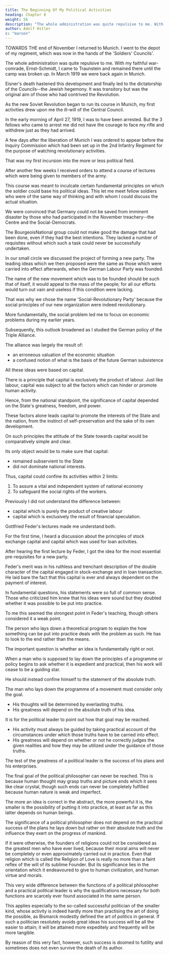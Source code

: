 ```yaml
---
title: The Beginning Of My Political Activities
heading: Chapter 8
weight: 56
description: "The whole administration was quite repulsive to me. With my faithful war-comrade, Ernst-Schmidt"
author: Adolf Hitler
c: "maroon"
---
```




TOWARDS THE end of November I returned to Munich. I went to the depot of my regiment, which was now in the hands of the 'Soldiers' Councils'. 

The whole administration was quite repulsive to me. With my faithful war-comrade, Ernst-Schmidt, I came to Traunstein and
remained there until the camp was broken up. In March 1919 we were back again in Munich.

<!-- The situation there could not last as it was. It tended irresistibly to a further extension of
the Revolution.  -->

Eisner's death hastened this development and finally led to the dictatorship of the Councils--the Jewish hegemony. It was transitory but was the original aim of those who had contrived the Revolution.

<!-- At that juncture innumerable plans took shape in my mind. I spent whole days
pondering on the problem of what could be done, but unfortunately every project had
to give way before the hard fact that I was quite unknown and therefore did not have
even the first pre-requisite necessary for effective action. Later on I shall explain the
reasons why I could not decide to join any of the parties then in existence. -->

As the new Soviet Revolution began to run its course in Munich, my first activities drew upon me the ill-will of the Central Council. 

In the early morning of April 27, 1919, I was to have been arrested. But the 3 fellows who came to arrest me did not have the courage to face my rifle and withdrew just as they had arrived.

A few days after the liberation of Munich I was ordered to appear before the Inquiry Commission which had been set up in the 2nd Infantry Regiment for the purpose of watching revolutionary activities. 

That was my first incursion into the more or less political field.

After another few weeks I received orders to attend a course of lectures which were being given to members of the army.

This course was meant to inculcate certain fundamental principles on which the soldier could base his political ideas. This let me meet fellow soldiers who were of the same way of thinking and with whom I could discuss the actual situation. 

We were convinced that Germany could not be saved from imminent disaster by those who had participated in the November treachery--the Centre and the Social-Democrats.

The BourgeoisNational group could not make good the damage that had been done, even if they had the best intentions. They lacked a number of requisites without which such a task could never be successfully undertaken. 

<!-- The years that followed have justified the opinions which we held at that time. -->

In our small circle we discussed the project of forming a new party. The leading ideas which we then proposed were the same as those which were carried into effect afterwards, when the German Labour Party was founded. 

The name of the new movement which was to be founded should be such that of itself, it would appeal to the mass of the people; for all our efforts would turn out vain and useless if this condition
were lacking. 

That was why we chose the name 'Social-Revolutionary Party' because the social principles of our new organization were indeed revolutionary.

More fundamentally, the social problem led me to focus on economic problems during my earlier years.

Subsequently, this outlook broadened as I studied the German policy of the Triple Alliance. 

The alliance was largely the result of:
- an erroneous valuation of the economic situation
- a confused notion of what is the basis of the future German subsistence

All these ideas were based on capital. 

There is a principle that capital is exclusively the product of labour. Just like labour, capital was subject to all the factors which can hinder or promote human activity.

Hence, from the national standpoint, the significance of capital depended on the State's greatness, freedom, and power.

These factors alone leads capital to promote the interests of the State and the nation, from the instinct of self-preservation and the sake of its own development.

On such principles the attitude of the State towards capital would be comparatively simple and clear. 

Its only object would be to make sure that capital:
- remained subservient to the State 
- did not dominate national interests. 

Thus, capital could confine its activities within 2 limits:

1. To assure a vital and independent system of national economy
2. To safeguard the social rights of the workers.

Previously I did not understand the difference between:
- capital which is purely the product of creative labour
- capital which is exclusively the result of financial speculation. 

Gottfried Feder's lectures made me understand both. 

<!-- Here I needed an impulse to set my mind thinking in this direction; but that impulse had hitherto been lacking. 

The requisite impulse now came from one of the men who delivered lectures in the course I have already mentioned. This was . -->

For the first time, I heard a discussion about the principles of stock exchange capital and capital which was used for loan activities.

After hearing the first lecture by Feder, I got the idea for the most essential pre-requisites for a new party.

Feder's merit was in his ruthless and trenchant description of the double character of the capital engaged in stock-exchange and in loan transaction. He laid bare the fact that this capital is ever and always dependent on the payment of interest.

In fundamental questions, his statements were so full of common sense. Those who criticized him knew that his ideas were sound but they doubted whether it was possible to be put into practice. 

To me this seemed the strongest point in Feder's teaching, though others considered it a weak point.

The person who lays down a theoretical program to explain the how something can be put into practice deals with the problem as such. He has to look to the end rather than the means. 

The important question is whether an idea is fundamentally right or not. 

<!-- The question of whether or not it may be difficult to carry it out in practice is quite another matter.  -->

When a man who is supposed to lay down the principles of a programme or policy begins to ask whether it is expedient and practical, then his work will cease to be a guiding star.

He should instead confine himself to the statement of the absolute truth. 

  <!-- to those who are looking about for light and leading and will become merely a recipe for every-day iife.  -->

The man who lays down the programme of a movement must consider only the goal. 
- His thoughts will be determined by everlasting truths.
- His greatness will depend on the absolute truth of his idea.

It is for the political leader to point out how that goal may be reached. 
- His activity must always be guided by taking practical account of the circumstances under which those truths have to be carried into effect.
- His greatness will depend on whether or not he correctly judges the given realities and how they may be utilized under the guidance of those truths. 

The test of the greatness of a political leader is the success of his plans and his enterprises.

The final goal of the political philosopher can never be reached. This is because human thought may grasp truths and picture ends which it sees like clear crystal, though such ends can never be completely fulfilled because human nature
is weak and imperfect.

The more an idea is correct in the abstract, the more powerful it is, the smaller is the possibility of putting it into practice, at least as far as this latter depends on human beings. 

The significance of a political philosopher does not depend on the practical success of the plans he lays down but rather on their absolute truth and the influence they exert on the progress of mankind. 

If it were otherwise, the founders of religions could not be considered as the greatest men who have ever lived, because their moral aims will never be completely or even approximately carried out in practice. Even that religion which is called the Religion of Love is really no more than a faint reflex of the will of its sublime Founder. But its significance lies in the orientation which it endeavoured to give to human civilization, and human virtue and morals.

This very wide difference between the functions of a political philosopher and a practical political leader is why the qualifications necessary for both functions are scarcely ever found associated in the same person. 

This applies especially to the so-called successful politician of the smaller kind, whose activity is indeed hardly more than practising the art of doing the possible, as Bismarck modestly defined the art of politics in general. If such a politician resolutely avoids great ideas his success will be all the easier to attain; it will be attained more expeditely and frequently will be more tangible. 

By reason of this very fact, however, such success is doomed to futility and sometimes does not even survive the death of its author. 

